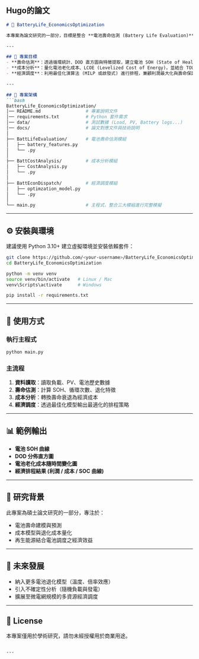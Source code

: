 Hugo的論文
---

````markdown
# 🔋 BatteryLife_EconomicsOptimization

本專案為論文研究的一部分，目標是整合 **電池壽命估測 (Battery Life Evaluation)**、**電池成本分析 (Battery Cost Analysis)** 與 **經濟效益最佳化調度 (Economic Dispatch Optimization)**，建立一個完整的分析與模擬框架。  

---

## 📌 專案目標
- **壽命估測**：透過循環統計、DOD 直方圖與特徵提取，建立電池 SOH (State of Health) 估測模型  
- **成本分析**：量化電池老化成本、LCOE (Levelized Cost of Energy)，並結合 TOU 電價與運行策略  
- **經濟調度**：利用最佳化演算法 (MILP 或啟發式) 進行排程，兼顧利潤最大化與壽命保護  

---

## 📂 專案架構
```bash
BatteryLife_EconomicsOptimization/
│── README.md                 # 專案說明文件
│── requirements.txt          # Python 套件需求
│── data/                     # 測試數據 (Load, PV, Battery logs...)
│── docs/                     # 論文對應文件與技術說明
│
├── BattLifeEvaluation/       # 電池壽命估測模組
│   ├── battery_features.py
│   └── .py
│
├── BattCostAnalysis/         # 成本分析模組
│   ├── CostAnalysis.py
│   └── .py
│
├── BattEconDispatch/         # 經濟調度模組
│   ├── optimzation_model.py
│   └── .py
│
└── main.py                   # 主程式，整合三大模組進行完整模擬
````

---

## ⚙️ 安裝與環境

建議使用 Python 3.10+
建立虛擬環境並安裝依賴套件：

```bash
git clone https://github.com/<your-username>/BatteryLife_EconomicsOptimization.git
cd BatteryLife_EconomicsOptimization

python -m venv venv
source venv/bin/activate   # Linux / Mac
venv\Scripts\activate      # Windows

pip install -r requirements.txt
```

---

## 🚀 使用方式

### 執行主程式

```bash
python main.py
```

### 主流程

1. **資料讀取**：讀取負載、PV、電池歷史數據
2. **壽命估測**：計算 SOH、循環次數、退化特徵
3. **成本分析**：轉換壽命衰退為經濟成本
4. **經濟調度**：透過最佳化模型輸出最適化的排程策略

---

## 📊 範例輸出

* **電池 SOH 曲線**
* **DOD 分佈直方圖**
* **電池老化成本隨時間變化圖**
* **經濟排程結果 (利潤 / 成本 / SOC 曲線)**

---

## 📖 研究背景

此專案為碩士論文研究的一部分，專注於：

* 電池壽命建模與預測
* 成本模型與退化成本量化
* 再生能源結合電池調度之經濟效益

---

## 🔮 未來發展

* 納入更多電池退化模型（溫度、倍率效應）
* 引入不確定性分析（隨機負載與發電）
* 擴展至微電網規模的多資源經濟調度

---

## 📝 License

本專案僅用於學術研究，請勿未經授權用於商業用途。

```

---

```
